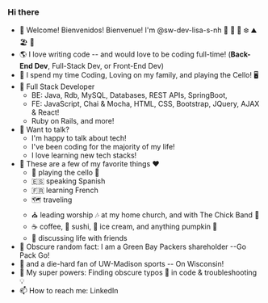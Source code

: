 ### Hi there 

- 👋 Welcome! Bienvenidos! Bienvenue! I'm @sw-dev-lisa-s-nh  🍂 🌷 🌲 ❄️ ⛰️ 🏖️ 🌄
- 🌎 I love writing code -- and would love to be coding full-time! (**Back-End Dev**, Full-Stack Dev, or Front-End Dev)  
- 🏫 I spend my time Coding, Loving on my family, and playing the Cello! 🖥️
- 🌳 Full Stack Developer
    - BE: Java, Rdb, MySQL, Databases, REST APIs, SpringBoot,
    - FE: JavaScript, Chai & Mocha, HTML, CSS, Bootstrap, JQuery, AJAX & React!
    - Ruby on Rails, and more!
- 💬 Want to talk?
    - I'm happy to talk about tech!
    - I've been coding for the majority of my life!
    - I love learning new tech stacks!
- 🎹 These are a few of my favorite things ❤️ 
    - 🎵 playing the cello 🎻
    - :es: speaking Spanish  
    - :fr: learning French
    - 🗺️ traveling
    - ⛪ leading worship 🎶 at my home church, and with The Chick Band  🐥
    - :coffee: coffee, 🍣 sushi, 🍨 ice cream, and anything pumpkin 🎃
    - 💭 discussing life with friends
- 🏈 Obscure random fact:  I am a Green Bay Packers shareholder --Go Pack Go!
- 🦡 and a die-hard fan of UW-Madison sports -- On Wisconsin!
- 🌟 My super powers:  Finding obscure typos 👀 in code & troubleshooting 💡
- 📫 How to reach me:  LinkedIn
